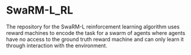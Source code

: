 # SwaRM-L_RL
The repository for the SwaRM-L reinforcement learning algorithm uses reward machines to encode the task for a swarm of agents where agents have no access to the ground truth reward machine and can only learn it through interaction with the environment.
